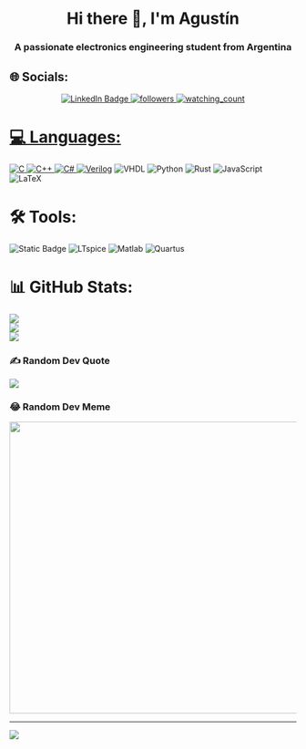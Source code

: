 <h1 align="center">Hi there 👋, I'm Agustín</h1>
<h3 align="center">A passionate electronics engineering student from Argentina</h3>


## 🌐 Socials:


<p align="center">
    <a href="https://www.linkedin.com/in/agustin-galdeman/">
    <img src="https://img.shields.io/badge/LinkedIn-blue?style=for-the-badge&logo=linkedin&logoColor=white" alt="LinkedIn Badge">
    <a href="https://github.com/Agusgal">
    <img alt="followers" title="Follow me on Github" src="https://img.shields.io/github/followers/madushadhanushka?color=236ad3&style=for-the-badge&logo=github&label=Follow"/>
    <img src="https://komarev.com/ghpvc/?username=madushadhanushka&color=brightgreen" alt="watching_count" />
</p>



# 💻 Languages:
![C](https://img.shields.io/badge/c-%2300599C.svg?style=for-the-badge&logo=c&logoColor=white) 
![C++](https://img.shields.io/badge/c++-%2300599C.svg?style=for-the-badge&logo=c%2B%2B&logoColor=white) 
![C#](https://img.shields.io/badge/c%23-%23239120.svg?style=for-the-badge&logo=c-sharp&logoColor=white) 
[![Verilog](https://img.shields.io/badge/Verilog-acb2c0?style=for-the-badge)](https://)
![VHDL](https://img.shields.io/badge/VHDL-acb2c0?style=for-the-badge&color=acb2c0)
![Python](https://img.shields.io/badge/python-3670A0?style=for-the-badge&logo=python&logoColor=ffdd54)
![Rust](https://img.shields.io/badge/rust-%23000000.svg?style=for-the-badge&logo=rust&logoColor=white) 
![JavaScript](https://img.shields.io/badge/javascript-%23323330.svg?style=for-the-badge&logo=javascript&logoColor=%23F7DF1E) 
![LaTeX](https://img.shields.io/badge/latex-%23008080.svg?style=for-the-badge&logo=latex&logoColor=white) 

# 🛠️ Tools: 
![Static Badge](https://img.shields.io/badge/Altium-gray?style=for-the-badge&logo=altiumdesigner&logoColor=black&labelColor=%23e8eaed&color=%23e8eaed)
![LTspice](https://img.shields.io/static/v1?style=for-the-badge&message=LTspice&color=900028&logo=LTspice&logoColor=FFFFFF&label=)
![Matlab](https://img.shields.io/badge/Matlab-%23BE662C?style=for-the-badge&labelColor=MATLAB)
![Quartus](https://img.shields.io/badge/Quartus-Prime?style=for-the-badge&labelColor=Quartus%20Prime&color=%231C4795)



# 📊 GitHub Stats:
![](https://github-readme-stats.vercel.app/api?username=Agusgal&theme=city_light&hide_border=false&include_all_commits=false&count_private=true)<br/>
![](https://github-readme-streak-stats.herokuapp.com/?user=Agusgal&theme=city_light&hide_border=false)<br/>
![](https://github-readme-stats.vercel.app/api/top-langs/?username=Agusgal&theme=city_light&hide_border=false&include_all_commits=false&count_private=true&layout=compact)

### ✍️ Random Dev Quote
![](https://quotes-github-readme.vercel.app/api?type=horizontal&theme=light)

### 😂 Random Dev Meme
<img src="https://rm.up.railway.app/" width="512px"/>

---
[![](https://visitcount.itsvg.in/api?id=Agusgal&icon=0&color=2)](https://visitcount.itsvg.in)

<!-- Proudly created with GPRM ( https://gprm.itsvg.in ) -->